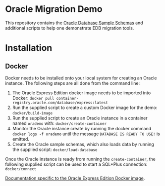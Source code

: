 # Oracle Migration Demo

This repository contains the [Oracle Database Sample
Schemas](https://github.com/oracle/db-sample-schemas) and additional scripts to
help one demonstrate EDB migration tools.

# Installation

## Docker

Docker needs to be installed onto your local system for creating an Oracle
instance.  The following steps are all done from the command line:

1. The Oracle Express Edition docker image needs to be imported into Docker:
   `docker pull container-registry.oracle.com/database/express:latest`
2. Run the supplied script to create a custom Docker image for the demo:
   `docker/build-image`
3. Run the supplied script to create an Oracle instance in a container named
   `orademo` with: `docker/create-container`
4. Monitor the Oracle instance create by running the docker command `docker
   logs -f orademo` until the message `DATABASE IS READY TO USE!` is emitted.
5. Create the Oracle sample schemas, which also loads data by running the
   supplied script: `docker/load-database`

Once the Oracle instance is ready from running the `create-container`, the
following supplied script can be used to start a SQL\*Plus connection:
`docker/connect`

[Documentation specific to the Oracle Express Edition Docker
image](https://container-registry.oracle.com/ords/f?p=113:4:132631864087453:::4:P4_REPOSITORY,AI_REPOSITORY,AI_REPOSITORY_NAME,P4_REPOSITORY_NAME,P4_EULA_ID,P4_BUSINESS_AREA_ID:803,803,Oracle%20Database%20Express%20Edition,Oracle%20Database%20Express%20Edition,1,0&cs=3iKyi01vsM8dsWJWh9OTtPTryjUwRLNVIeihbeRvjRUPREsVO7EvBByNVjAnaY4bHb1MuuRmUCzojRxXq2b8QTQ).
